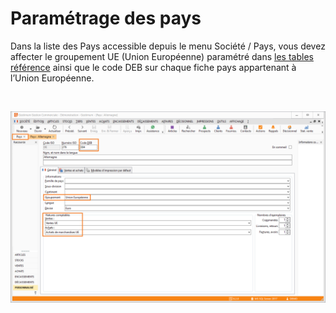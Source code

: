 # Paramétrage des pays



Dans la liste des Pays accessible depuis le menu Société / Pays, vous devez affecter le groupement UE (Union Européenne) paramétré dans [les tables référence](ParametrageTablesRéférence.md) ainsi que le code DEB sur chaque fiche pays appartenant à l’Union Européenne.


 


![](DEB_Pays2.png)


 


 


 


